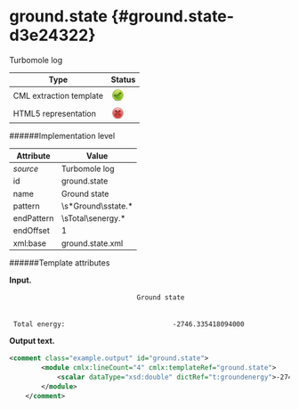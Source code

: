 # ground.state {#ground.state-d3e24322}

Turbomole log

| Type                                                                                                                                                | Status                                                                                                                                              |
|----|----|
| CML extraction template                                                                                                                             | ![](/imgs/Total.png)                                                                                                                                |
| HTML5 representation                                                                                                                                | ![](/imgs/None.png)                                                                                                                                 |

######Implementation level

| Attribute                                                                                                                                           | Value                                                                                                                                               |
|----|----|
| *source*                                                                                                                                            | Turbomole log                                                                                                                                       |
| id                                                                                                                                                  | ground.state                                                                                                                                        |
| name                                                                                                                                                | Ground state                                                                                                                                        |
| pattern                                                                                                                                             | \\s\*Ground\\sstate.\*                                                                                                                              |
| endPattern                                                                                                                                          | \\sTotal\\senergy.\*                                                                                                                                |
| endOffset                                                                                                                                           | 1                                                                                                                                                   |
| xml:base                                                                                                                                            | ground.state.xml                                                                                                                                    |

######Template attributes

**Input.**

                                    Ground state


     Total energy:                           -2746.335418094000 
        

**Output text.**

```xml
<comment class="example.output" id="ground.state">
        <module cmlx:lineCount="4" cmlx:templateRef="ground.state">
            <scalar dataType="xsd:double" dictRef="t:groundenergy">-2746.335418094</scalar>
        </module> 
    </comment>
```

